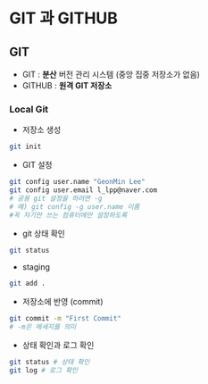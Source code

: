 # GIT 과 GITHUB
## GIT

- GIT : **분산** 버전 관리 시스템 (중앙 집중 저장소가 없음)
- GITHUB : **원격 GIT 저장소**


### Local Git 

- 저장소 생성
```bash
git init
```

- GIT 설정
```bash
git config user.name "GeonMin Lee"
git config user.email l_lpp@naver.com
# 공용 git 설정을 하려면 -g
# 예) git config -g user.name 이름
#꼭 자기만 쓰는 컴퓨터에만 설정하도록
```

- git 상태 확인
```bash
git status
```

- staging 
```bash
git add .
```

- 저장소에 반영 (commit)
```bash
git commit -m "First Commit"
# -m은 메세지를 의미 
```

- 상태 확인과 로그 확인
```bash
git status # 상태 확인
git log # 로그 확인 
```

